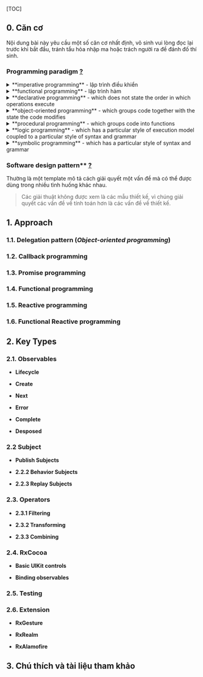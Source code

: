 [TOC]

## 0. Căn cơ

Nội dung bài này yêu cầu một số căn cơ nhất định, võ sinh vui lòng đọc lại trước khi bắt đầu, tránh tẩu hỏa nhập ma hoặc trách người ra đề đánh đố thí sinh.

### Programming paradigm [?](https://en.wikipedia.org/wiki/Programming_paradigm)

<details><summary>**imperative programming** - lập trình điều khiển</summary>
Mẫu hình lập trình sử dụng câu lệnh để thay đổi trạng thái của chương trình.

```swift
func fib(_ n: Int) -> Int {
    guard n > 1 else return n
    let a = 1
    let b = 1
    var c = 0
    for i in 1..<n {
        c = a + b
        a = b
        b = c
    }
    return c
}
```
</details>

<details><summary>**functional programming** - lập trình hàm</summary>
Lập trình hàm nhấn mạnh việc ứng dụng hàm số / hàm dựng sẵn, trái với phong cách lập trình mệnh lệnh, nhấn mạnh vào sự thay đổi trạng thái.

Nguyên tắc của *functional programming*  là không thay đổi / duy trì ảnh hưởng đến trạng thái bên ngoài scope của nó (side effect).

*Functional programming* là một dạng của *declarative programming*.

```swift
func fib(_ n: Int) -> Int {
    guard n > 1 else return n
    return fib(n-1) + fib(n-2)
}
```
</details>

<details><summary>**declarative programming** - which does not state the order in which operations execute</summary>
</details>

<details><summary>**object-oriented programming** - which groups code together with the state the code modifies</summary>
</details>

<details><summary>**procedural programming** - which groups code into functions</summary>
</details>

<details><summary>**logic programming** - which has a particular style of execution model coupled to a particular style of syntax and grammar</summary>
</details>

<details><summary>**symbolic programming** - which has a particular style of syntax and grammar</summary>
</details>

### Software design pattern** [?](https://en.wikipedia.org/wiki/Software_design_pattern)
Thường là một template mô tả cách giải quyết một vấn đề mà có thể được dùng trong nhiều tình huống khác nhau.
> Các giải thuật không được xem là các mẫu thiết kế, vì chúng giải quyết các vấn đề về tính toán hơn là các vấn đề về thiết kế.

## 1. Approach

### 1.1. Delegation pattern (*Object-oriented programming*)

### 1.2. Callback programming

### 1.3. Promise programming

### 1.4. Functional programming

### 1.5. Reactive programming

### 1.6. Functional Reactive programming


## 2. Key Types

### 2.1. Observables

- **Lifecycle**

- **Create**

- **Next**

- **Error**

- **Complete**

- **Desposed**


### 2.2 Subject

- **Publish Subjects**

- **2.2.2 Behavior Subjects**

- **2.2.3 Replay Subjects**


### 2.3. Operators

- **2.3.1 Filtering**

- **2.3.2 Transforming**

- **2.3.3 Combining**


### 2.4. RxCocoa

- **Basic UIKit controls**

- **Binding observables**


### 2.5. Testing


### 2.6. Extension

- **RxGesture**

- **RxRealm**

- **RxAlamofire**


## 3. Chú thích và tài liệu tham khảo
